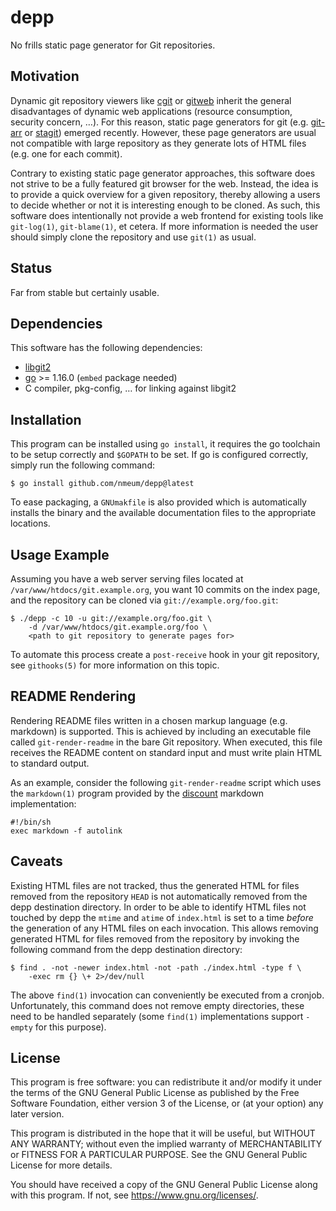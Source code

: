 # depp

No frills static page generator for Git repositories.

## Motivation

Dynamic git repository viewers like [cgit][cgit website] or
[gitweb][gitweb website] inherit the general disadvantages of dynamic
web applications (resource consumption, security concern, …). For this
reason, static page generators for git (e.g. [git-arr][git-arr website]
or [stagit][stagit website]) emerged recently. However, these page
generators are usual not compatible with large repository as they
generate lots of HTML files (e.g. one for each commit).

Contrary to existing static page generator approaches, this software
does not strive to be a fully featured git browser for the web. Instead,
the idea is to provide a quick overview for a given repository, thereby
allowing a users to decide whether or not it is interesting enough to be
cloned. As such, this software does intentionally not provide a web
frontend for existing tools like `git-log(1)`, `git-blame(1)`, et
cetera. If more information is needed the user should simply clone the
repository and use `git(1)` as usual.

## Status

Far from stable but certainly usable.

## Dependencies

This software has the following dependencies:

* [libgit2][libgit2 website]
* [go][go website] >= 1.16.0 (`embed` package needed)
* C compiler, pkg-config, … for linking against libgit2

## Installation

This program can be installed using `go install`, it requires the go
toolchain to be setup correctly and `$GOPATH` to be set. If go is
configured correctly, simply run the following command:

	$ go install github.com/nmeum/depp@latest

To ease packaging, a `GNUmakfile` is also provided which is
automatically installs the binary and the available documentation files
to the appropriate locations.

## Usage Example

Assuming you have a web server serving files located at
`/var/www/htdocs/git.example.org`, you want 10 commits on the index
page, and the repository can be cloned via `git://example.org/foo.git`:

	$ ./depp -c 10 -u git://example.org/foo.git \
		-d /var/www/htdocs/git.example.org/foo \
		<path to git repository to generate pages for>

To automate this process create a `post-receive` hook in your git
repository, see `githooks(5)` for more information on this topic.

## README Rendering

Rendering README files written in a chosen markup language (e.g.
markdown) is supported. This is achieved by including an executable file
called `git-render-readme` in the bare Git repository. When executed,
this file receives the README content on standard input and must write
plain HTML to standard output.

As an example, consider the following `git-render-readme` script which
uses the `markdown(1)` program provided by the [discount][discount website]
markdown implementation:

	#!/bin/sh
	exec markdown -f autolink

## Caveats

Existing HTML files are not tracked, thus the generated HTML for files
removed from the repository `HEAD` is not automatically removed from
the depp destination directory. In order to be able to identify HTML
files not touched by depp the `mtime` and `atime` of `index.html` is set
to a time *before* the generation of any HTML files on each invocation.
This allows removing generated HTML for files removed from the
repository by invoking the following command from the depp destination
directory:

	$ find . -not -newer index.html -not -path ./index.html -type f \
		-exec rm {} \+ 2>/dev/null

The above `find(1)` invocation can conveniently be executed from a
cronjob. Unfortunately, this command does not remove empty directories,
these need to be handled separately (some `find(1)` implementations
support `-empty` for this purpose).

## License

This program is free software: you can redistribute it and/or modify it
under the terms of the GNU General Public License as published by the
Free Software Foundation, either version 3 of the License, or (at your
option) any later version.

This program is distributed in the hope that it will be useful, but
WITHOUT ANY WARRANTY; without even the implied warranty of
MERCHANTABILITY or FITNESS FOR A PARTICULAR PURPOSE. See the GNU General
Public License for more details.

You should have received a copy of the GNU General Public License along
with this program. If not, see <https://www.gnu.org/licenses/>.

[cgit website]: https://git.zx2c4.com/cgit/
[gitweb website]: https://git-scm.com/docs/gitweb
[git-arr website]: https://blitiri.com.ar/p/git-arr/
[stagit website]: http://codemadness.nl/git/stagit/log.html
[libgit2 website]: https://libgit2.org/
[go website]: https://golang.org/
[discount website]: http://www.pell.portland.or.us/~orc/Code/discount/
[git2go repo]: https://github.com/libgit2/git2go
[git2go build]: https://github.com/libgit2/git2go#installing
